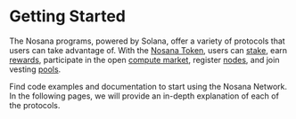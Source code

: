 # Getting Started

The Nosana programs, powered by Solana, offer a variety of protocols that users can take advantage of. With the [Nosana Token](token), users can [stake](staking), earn [rewards](rewards), participate in the open [compute market](jobs), register [nodes](nodes), and join vesting [pools](pools).

Find code examples and documentation to start using the Nosana Network. In the following pages, we will provide an in-depth explanation of each of the protocols.
